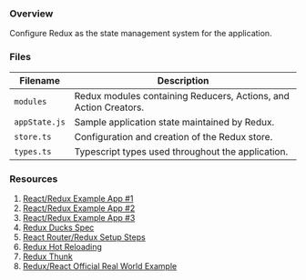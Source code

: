 ### Overview

Configure Redux as the state management system for the application.

### Files

| Filename                 | Description                                                                |
|--------------------------|----------------------------------------------------------------------------|
| `modules`                | Redux modules containing Reducers, Actions, and Action Creators.           |
| `appState.js`            | Sample application state maintained by Redux.                              |
| `store.ts`               | Configuration and creation of the Redux store.                             |
| `types.ts`               | Typescript types used throughout the application.                          |

### Resources

1) [React/Redux Example App #1](https://github.com/erikras/react-redux-universal-hot-example/tree/master/src/redux)
2) [React/Redux Example App #2](https://github.com/goopscoop/ga-react-tutorial/tree/6-reduxActionsAndReducers/src/redux)
3) [React/Redux Example App #3](https://github.com/gothinkster/react-redux-realworld-example-app/tree/master/src)
4) [Redux Ducks Spec](https://github.com/erikras/ducks-modular-redux)
5) [React Router/Redux Setup Steps](https://github.com/supasate/connected-react-router#usage)
6) [Redux Hot Reloading](https://redux.js.org/recipes/configuring-your-store/#hot-reloading)
7) [Redux Thunk](https://github.com/reduxjs/redux-thunk)
8) [Redux/React Official Real World Example](https://github.com/reduxjs/redux/tree/master/examples/real-world)
